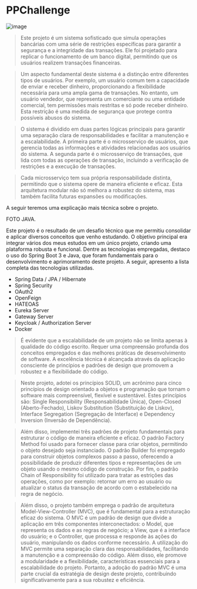 # PPChallenge

![image](https://github.com/Emanuelsmcastro/PPChallenge/assets/93106680/d3bcde0c-eae8-4db1-9d04-3cf8fc757d8b)

> Este projeto é um sistema sofisticado que simula operações bancárias com uma série de restrições específicas para garantir a segurança e a integridade das transações. Ele foi projetado para replicar o funcionamento de um banco digital, permitindo que os usuários realizem transações financeiras.

> Um aspecto fundamental deste sistema é a distinção entre diferentes tipos de usuários. Por exemplo, um usuário comum tem a capacidade de enviar e receber dinheiro, proporcionando a flexibilidade necessária para uma ampla gama de transações. No entanto, um usuário vendedor, que representa um comerciante ou uma entidade comercial, tem permissões mais restritas e só pode receber dinheiro. Esta restrição é uma medida de segurança que protege contra possíveis abusos do sistema.

> O sistema é dividido em duas partes lógicas principais para garantir uma separação clara de responsabilidades e facilitar a manutenção e a escalabilidade. A primeira parte é o microsserviço de usuários, que gerencia todas as informações e atividades relacionadas aos usuários do sistema. A segunda parte é o microsserviço de transações, que lida com todas as operações de transação, incluindo a verificação de restrições e a execução de transações.

> Cada microsserviço tem sua própria responsabilidade distinta, permitindo que o sistema opere de maneira eficiente e eficaz. Esta arquitetura modular não só melhora a robustez do sistema, mas também facilita futuras expansões ou modificações.

A seguir teremos uma explicação mais técnica sobre o projeto.

FOTO JAVA.

Este projeto é o resultado de um desafio técnico que me permitiu consolidar e aplicar diversos conceitos que venho estudando. O objetivo principal era integrar vários dos meus estudos em um único projeto, criando uma plataforma robusta e funcional. Dentre as tecnologias empregadas, destaco o uso do Spring Boot 3 e Java, que foram fundamentais para o desenvolvimento e aprimoramento deste projeto. A seguir, apresento a lista completa das tecnologias utilizadas.

- Spring Data / JPA / Hibernate
- Spring Security
- OAuth2
- OpenFeign
- HATEOAS
- Eureka Server
- Gateway Server
- Keycloak / Authorization Server
- Docker

> É evidente que a escalabilidade de um projeto não se limita apenas à qualidade do código escrito. Requer uma compreensão profunda dos conceitos empregados e das melhores práticas de desenvolvimento de software. A excelência técnica é alcançada através da aplicação consciente de princípios e padrões de design que promovem a robustez e a flexibilidade do código.

> Neste projeto, adotei os princípios SOLID, um acrônimo para cinco princípios de design orientado a objetos e programação que tornam o software mais compreensível, flexível e sustentável. Estes princípios são: Single Responsibility (Responsabilidade Única), Open-Closed (Aberto-Fechado), Liskov Substitution (Substituição de Liskov), Interface Segregation (Segregação de Interface) e Dependency Inversion (Inversão de Dependência).

> Além disso, implementei três padrões de projeto fundamentais para estruturar o código de maneira eficiente e eficaz. O padrão Factory Method foi usado para fornecer classe para criar objetos, permitindo o objeto desejado seja instanciado. O padrão Builder foi empregado para construir objetos complexos passo a passo, oferecendo a possibilidade de produzir diferentes tipos e representações de um objeto usando o mesmo código de construção. Por fim, o padrão Chain of Responsibility foi utilizado para tratar as estrições das operações, como por exemplo: retornar um erro ao usuário ou atualizar o status da transação de acordo com o estabelecido na regra de negócio.

> Além disso, o projeto também emprega o padrão de arquitetura Model-View-Controller (MVC), que é fundamental para a estruturação eficaz do sistema. O MVC é um padrão de design que divide a aplicação em três componentes interconectados: o Model, que representa os dados e as regras de negócio; a View, que é a interface do usuário; e o Controller, que processa e responde às ações do usuário, manipulando os dados conforme necessário. A utilização do MVC permite uma separação clara das responsabilidades, facilitando a manutenção e a compreensão do código. Além disso, ele promove a modularidade e a flexibilidade, características essenciais para a escalabilidade do projeto. Portanto, a adoção do padrão MVC é uma parte crucial da estratégia de design deste projeto, contribuindo significativamente para a sua robustez e eficiência.
